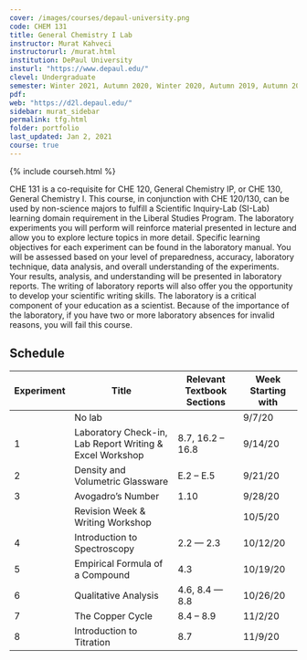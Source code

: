 ```yaml
---
cover: /images/courses/depaul-university.png
code: CHEM 131
title: General Chemistry I Lab
instructor: Murat Kahveci
instructorurl: /murat.html
institution: DePaul University
insturl: "https://www.depaul.edu/"
clevel: Undergraduate
semester: Winter 2021, Autumn 2020, Winter 2020, Autumn 2019, Autumn 2018, Winter 2017, Autumn 2017
pdf:
web: "https://d2l.depaul.edu/"
sidebar: murat_sidebar
permalink: tfg.html
folder: portfolio
last_updated: Jan 2, 2021
course: true
---
```

{% include courseh.html %}

CHE 131 is a co-requisite for CHE 120, General Chemistry IP, or CHE 130, General Chemistry I. This course, in conjunction with CHE 120/130, can be used by non-science majors to fulfill a Scientific Inquiry-Lab (SI-Lab) learning domain requirement in the Liberal Studies Program. The laboratory experiments you will perform will reinforce material presented in lecture and allow you to explore lecture topics in more detail. Specific learning objectives for each experiment can be found in the laboratory manual. You will be assessed based on your level of preparedness, accuracy, laboratory technique, data analysis, and overall understanding of the experiments. Your results, analysis, and understanding will be presented in laboratory reports. The writing of laboratory reports will also offer you the opportunity to develop your scientific writing skills.
The laboratory is a critical component of your education as a scientist. Because of the importance of the laboratory, if you have two or more laboratory absences for invalid reasons, you will fail this course.
  
## Schedule

| Experiment    | Title                                    | Relevant Textbook Sections | Week Starting with    |
|---------------|---------------------------------------------------|----------------------------|---------|
|               | No lab                                            |                            | 9/7/20 |
| 1        | Laboratory Check-in, Lab Report Writing & Excel Workshop                                   | 8.7, 16.2 – 16.8           | 9/14/20 |
| 2        | Density and Volumetric Glassware                                  | E.2 – E.5               | 9/21/20  |
| 3        | Avogadro’s Number                              |  1.10               | 9/28/20  |
|         | Revision Week & Writing Workshop                          |                | 10/5/20  |
| 4        | Introduction to Spectroscopy               |   2.2 — 2.3                | 10/12/20  |
| 5        | Empirical Formula of a Compound  |   4.3              | 10/19/20 |
| 6        | Qualitative Analysis                                  | 4.6, 8.4 — 8.8                | 10/26/20 |
| 7        | The Copper Cycle                            | 8.4 – 8.9                | 11/2/20 |
| 8       | Introduction to Titration                                            |   8.7                         | 11/9/20 |